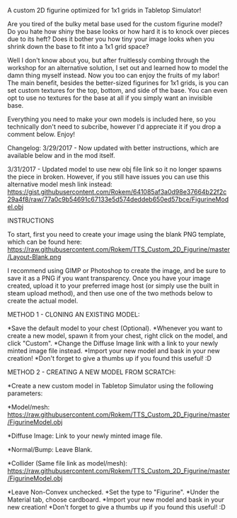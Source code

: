 A custom 2D figurine optimized for 1x1 grids in Tabletop Simulator!

Are you tired of the bulky metal base used for the custom figurine model? Do you hate how shiny the base looks or how hard it is to knock over pieces due to its heft? Does it bother you how tiny your image looks when you shrink down the base to fit into a 1x1 grid space?

Well I don't know about you, but after fruitlessly combing through the workshop for an alternative solution, I set out and learned how to model the damn thing myself instead. Now you too can enjoy the fruits of my labor! The main benefit, besides the better-sized figurines for 1x1 grids, is you can set custom textures for the top, bottom, and side of the base. You can even opt to use no textures for the base at all if you simply want an invisible base.

Everything you need to make your own models is included here, so you technically don't need to subcribe, however I'd appreciate it if you drop a comment below. Enjoy!

Changelog:
3/29/2017 - Now updated with better instructions, which are available below and in the mod itself.

3/31/2017 - Updated model to use new obj file link so it no longer spawns the piece in broken. However, if you still have issues you can use this alternative model mesh link instead:
https://gist.githubusercontent.com/Rokem/641085af3a0d98e37664b22f2c29a4f8/raw/77a0c9b54691c67133e5d574deddeb650ed57bce/FigurineModel.obj





INSTRUCTIONS

To start, first you need to create your image using the blank PNG template, which can be found here:
https://raw.githubusercontent.com/Rokem/TTS_Custom_2D_Figurine/master/Layout-Blank.png

I recommend using GIMP or Photoshop to create the image, and be sure to save it as a PNG if you want transparency. Once you have your image created, upload it to your preferred image host (or simply use the built in steam upload method), and then use one of the two methods below to create the actual model.


METHOD 1 - CLONING AN EXISTING MODEL:

*Save the default model to your chest (Optional).
*Whenever you want to create a new model, spawn it from your chest, right click on the model, and click "Custom".
*Change the Diffuse Image link with a link to your newly minted image file instead.
*Import your new model and bask in your new creation!
*Don't forget to give a thumbs up if you found this useful! :D

METHOD 2 - CREATING A NEW MODEL FROM SCRATCH:

*Create a new custom model in Tabletop Simulator using the following parameters:

*Model/mesh:
https://raw.githubusercontent.com/Rokem/TTS_Custom_2D_Figurine/master/FigurineModel.obj

*Diffuse Image:
Link to your newly minted image file.

*Normal/Bump:
Leave Blank.

*Collider (Same file link as model/mesh):
https://raw.githubusercontent.com/Rokem/TTS_Custom_2D_Figurine/master/FigurineModel.obj

*Leave Non-Convex unchecked.
*Set the type to "Figurine". 
*Under the Material tab, choose cardboard.
*Import your new model and bask in your new creation!
*Don't forget to give a thumbs up if you found this useful! :D

